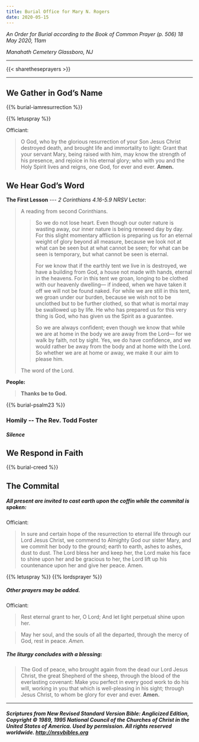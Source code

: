 ```yaml
---
title: Burial Office for Mary N. Rogers
date: 2020-05-15
---
```

_An Order for Burial_
_according to the Book of Common Prayer (p. 506)
18 May 2020, 11am_

_Manahath Cemetery
Glassboro, NJ_

------------

{{< sharetheseprayers >}}

-----------

## We Gather in God’s Name
{{% burial-iamresurrection %}}

{{% letuspray %}}

Officiant:
> O God, who by the glorious resurrection of your Son Jesus Christ destroyed death, and brought life and immortality to light: Grant that your servant Mary, being raised with him, may know the strength of his presence, and rejoice in his eternal glory; who with you and the Holy Spirit lives and reigns, one God, for ever and ever. **Amen.**

## We Hear God’s Word
**The First Lesson**	--- _2 Corinthians 4.16-5.9 NRSV_
Lector:
> A reading from second Corinthians.
>
>> So we do not lose heart. Even though our outer nature is wasting away, our inner nature is being renewed day by day. For this slight momentary affliction is preparing us for an eternal weight of glory beyond all measure, because we look not at what can be seen but at what cannot be seen; for what can be seen is temporary, but what cannot be seen is eternal.
>>
>> For we know that if the earthly tent we live in is destroyed, we have a building from God, a house not made with hands, eternal in the heavens. For in this tent we groan, longing to be clothed with our heavenly dwelling— if indeed, when we have taken it off we will not be found naked. For while we are still in this tent, we groan under our burden, because we wish not to be unclothed but to be further clothed, so that what is mortal may be swallowed up by life. He who has prepared us for this very thing is God, who has given us the Spirit as a guarantee.
>>
>> So we are always confident; even though we know that while we are at home in the body we are away from the Lord— for we walk by faith, not by sight. Yes, we do have confidence, and we would rather be away from the body and at home with the Lord. So whether we are at home or away, we make it our aim to please him.
>
> The word of the Lord.

**People:**
> **Thanks be to God.**

{{% burial-psalm23 %}}

### Homily -- The Rev. Todd Foster
##### Silence

## We Respond in Faith
{{% burial-creed %}}

## The Commital
##### All present are invited to cast earth upon the coffin while the commital is spoken:

Officiant:
> In sure and certain hope of the resurrection to eternal life through our Lord Jesus Christ, we commend to Almighty God our sister Mary, and we commit her body to the ground; earth to earth, ashes to ashes, dust to dust. The Lord bless her and keep her, the Lord make his face to shine upon her and be gracious to her, the Lord lift up his countenance upon her and give her peace. Amen.

{{% letuspray %}}
{{% lordsprayer %}}

##### Other prayers may be added.

Officiant:
> Rest eternal grant to her, O Lord;
And let light perpetual shine upon her.

> May her soul, and the souls of all the departed,
through the mercy of God, rest in peace. *Amen.*

##### The liturgy concludes with a blessing:
> The God of peace, who brought again from the dead our Lord Jesus Christ, the great Shepherd of the sheep, through the blood of the everlasting covenant: Make you perfect in every good work to do his will, working in you that which is well-pleasing in his sight; through Jesus Christ, to whom be glory for ever and ever. **Amen.**


--------------

##### Scriptures from New Revised Standard Version Bible: Anglicized Edition, Copyright © 1989, 1995 National Council of the Churches of Christ in the United States of America. Used by permission. All rights reserved worldwide. http://nrsvbibles.org
